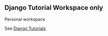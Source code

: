 ## Django Tutorial Workspace only

Personal workspace

See [Django Tutorials](https://docs.djangoproject.com/en/1.6/intro/tutorial01/)
